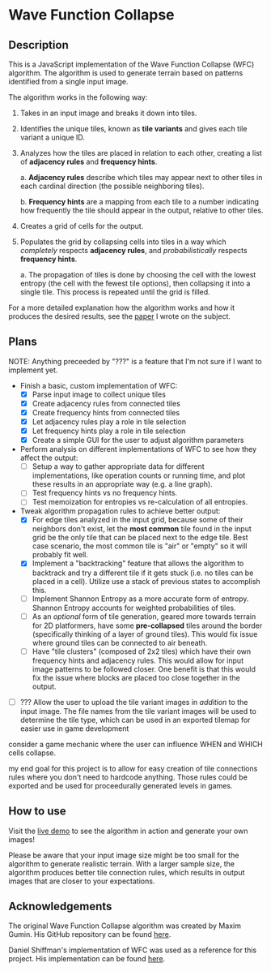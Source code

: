 # Wave Function Collapse

## Description

This is a JavaScript implementation of the Wave Function Collapse (WFC) algorithm. The algorithm is used to generate terrain based on patterns identified from a single input image.

The algorithm works in the following way:

1. Takes in an input image and breaks it down into tiles.

2. Identifies the unique tiles, known as **tile variants** and gives each tile variant a unique ID.

3. Analyzes how the tiles are placed in relation to each other, creating a list of **adjacency rules** and **frequency hints**.

    a. **Adjacency rules** describe which tiles may appear next to other tiles in each cardinal direction (the possible neighboring tiles).

    b. **Frequency hints** are a mapping from each tile to a number indicating how frequently the tile should appear in the output, relative to other tiles.

4. Creates a grid of cells for the output.

5. Populates the grid by collapsing cells into tiles in a way which *completely* respects **adjacency rules**, and *probabilistically* respects **frequency hints**.

    a. The propagation of tiles is done by choosing the cell with the lowest entropy (the cell with the fewest tile options), then collapsing it into a single tile. This process is repeated until the grid is filled.

For a more detailed explanation how the algorithm works and how it produces the desired results, see the [paper](https://nothinHereYet) I wrote on the subject.

## Plans

NOTE: Anything preceeded by "???" is a feature that I'm not sure if I want to implement yet.

- Finish a basic, custom implementation of WFC:
  - [x] Parse input image to collect unique tiles
  - [x] Create adjacency rules from connected tiles
  - [x] Create frequency hints from connected tiles
  - [x] Let adjacency rules play a role in tile selection
  - [x] Let frequency hints play a role in tile selection
  - [x] Create a simple GUI for the user to adjust algorithm parameters

- Perform analysis on different implementations of WFC to see how they affect the output:
  - [ ] Setup a way to gather appropriate data for different implementations, like operation counts or running time, and plot these results in an appropriate way (e.g. a line graph).
  - [ ] Test frequency hints vs no frequency hints.
  - [ ] Test memoization for entropies vs re-calculation of all entropies.

- Tweak algorithm propagation rules to achieve better output:
  - [x] For edge tiles analyzed in the input grid, because some of their neighbors don't exist, let the **most common** tile found in the input grid be the only tile that can be placed next to the edge tile. Best case scenario, the most common tile is "air" or "empty" so it will probably fit well.
  - [x] Implement a "backtracking" feature that allows the algorithm to backtrack and try a different tile if it gets stuck (i.e. no tiles can be placed in a cell). Utilize use a stack of previous states to accomplish this.
  - [ ] Implement Shannon Entropy as a more accurate form of entropy. Shannon Entropy accounts for weighted probabilities of tiles.
  - [ ] As an *optional* form of tile generation, geared more towards terrain for 2D platformers, have some **pre-collapsed** tiles around the border (specifically thinking of a layer of ground tiles). This would fix issue where ground tiles can be connected to air beneath.
  - [ ] Have "tile clusters" (composed of 2x2 tiles) which have their own frequency hints and adjacency rules. This would allow for input image patterns to be followed closer. One benefit is that this would fix the issue where blocks are placed too close together in the output.
- [ ] ??? Allow the user to upload the tile variant images in *addition* to the input image. The file names from the tile variant images will be used to determine the tile type, which can be used in an exported tilemap for easier use in game development

consider a game mechanic where the user can influence WHEN and WHICH cells collapse.

my end goal for this project is to allow for easy creation of tile connections rules where you don't need to hardcode anything. Those rules could be exported and be used for proceedurally generated levels in games.

## How to use

Visit the [live demo](https://nathanhinthorne.github.io/Wave-Function-Collapse/) to see the algorithm in action and generate your own images!

Please be aware that your input image size might be too small for the algorithm to generate realistic terrain. With a larger sample size, the algorithm produces better tile connection rules, which results in output images that are closer to your expectations.

## Acknowledgements

The original Wave Function Collapse algorithm was created by Maxim Gumin. His GitHub repository can be found [here](https://github.com/mxgmn/WaveFunctionCollapse).

Daniel Shiffman's implementation of WFC was used as a reference for this project. His implementation can be found [here](https://github.com/CodingTrain/Wave-Function-Collapse).
